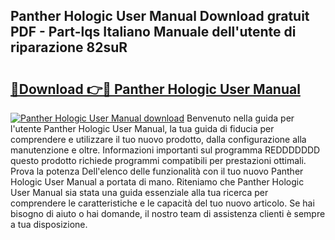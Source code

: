 ## Panther Hologic User Manual Download gratuit PDF - Part-lqs Italiano Manuale dell'utente di riparazione 82suR

# <h2><a href="http://dfd41cp.blite.top/?on=Panther+Hologic+User+Manual">🔗Download 👉🔴 Panther Hologic User Manual</a></h2>

[![Panther Hologic User Manual download](https://i.imgur.com/lujVjoI.png)](http://dfd41cp.blite.top/?on=Panther+Hologic+User+Manual)
Benvenuto nella guida per l'utente Panther Hologic User Manual, la tua guida di fiducia per comprendere e utilizzare il tuo nuovo prodotto, dalla configurazione alla manutenzione e oltre. Informazioni importanti sul programma REDDDDDDD questo prodotto richiede programmi compatibili per prestazioni ottimali. Prova la potenza Dell'elenco delle funzionalità con il tuo nuovo Panther Hologic User Manual a portata di mano. Riteniamo che Panther Hologic User Manual sia stata una guida essenziale alla tua ricerca per comprendere le caratteristiche e le capacità del tuo nuovo articolo. Se hai bisogno di aiuto o hai domande, il nostro team di assistenza clienti è sempre a tua disposizione.
